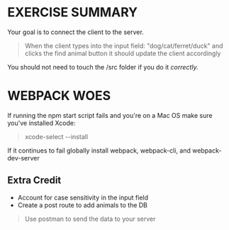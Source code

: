 # EXERCISE SUMMARY

Your goal is to connect the client to the server.
> When the client types into the input field: "dog/cat/ferret/duck" and clicks the find animal button it should update the client accordingly

You should not need to touch the /src folder if you do it *correctly.*

# WEBPACK WOES
If running the npm start script fails and you're on a Mac OS make sure you've installed Xcode:
> xcode-select --install

If it continues to fail globally install webpack, webpack-cli, and webpack-dev-server

## Extra Credit

- Account for case sensitivity in the input field
- Create a post route to add animals to the DB
> Use postman to send the data to your server